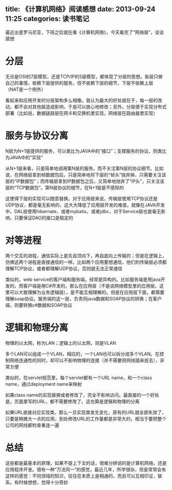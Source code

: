 title: 《计算机网络》阅读感想
date: 2013-09-24 11:25
categories: 读书笔记
---
最近出差罗马尼亚，下班之后就在看《计算机网络》，今天看完了“网络层”，谈谈感想
<!--more-->

# 分层 

无论是OSI的7层模型，还是TCP/IP的5层模型，都体现了分层的思想。各层只做自己的事情，依赖下层提供的服务，但不依赖下层的细节，下层不依赖上层（NAT是一个例外）

看起来和应用开发的分层架构多么相像。我认为最大的好处就在于，每一层的改动，都不会对其他层造成影响，于是可以放心地修改；另外，分层便于实现分布式部署（比如说，数据链路层在网卡和交换机里实现，网络层在路由器里实现） 

# 服务与协议分离 

N层为N+1层提供的服务，可以类比为JAVA中的“接口”；支撑服务的协议，则类比为JAVA中的“实现” 

从N+1层来看，只是简单地调用第N层的服务，而不关注第N层的协议细节。比如说，在网络层拿到帧数据包后，只是简单地将下层的“帧头”抛弃掉，只需要关注该层的“IP数据包”；而传输层拿到IP数据包之后，又简单地抛弃了“IP头”，只关注该层的“TCP数据包”。第N层协议的细节，在N+1层是不感知的 

这使得下层的实现可以随意替换。对于应用层来说，传输层使用TCP协议还是UDP协议，都是毫无影响的，这大大降低了应用层开发的难度。就像在JAVA开发中，DAL层使用hibernate，或者mybatis，或者jdbc，对于Service层也是毫无影响，只要保证DAO的接口是稳定的 

# 对等进程 

两个交互的进程，通信实际上是先自顶向下，再自底向上传输的；但是在逻辑上，仿佛这两个进程是直接通信的一样。比如两个应用要想通信，他们的传输层必须都理解TCP协议，或者都理解UDP协议，否则就无法正常通信 

类似的，web service的客户端和服务端，经常是异构的。比如服务端是用java开发的，而客户端是用C#开发的，那么在应用层（不是说网络模型里的应用层，这里可以大致理解为业务逻辑层），是不能互相理解的。但是在应用层下面，都需要理解soap协议。服务端的这一层，负责将java数据和SOAP协议的转换；在客户端，则要转换c#数据和SOAP协议 

# 逻辑和物理分离 

物理的以太网，称为LAN；逻辑上的以太网，则是VLAN 

多个LAN可以组成一个VLAN，相应的，一个LAN也可以拆分成多个VLAN。在控制网络连通性的同时，却可以不影响物理的连接（并不需要把网线插来拔去），非常方便 

类似的，在servlet规范里，每个servlet都有一个URL name，和一个class name，通过deployment name来映射 

如果class name的实现替换或者修改了，完全不影响访问。最直接的一个好处是，页面里写的URL，都不需要修改了。这也算是逻辑和物理的分离 

如果URL直接对应实现类，那么一旦实现类发生变化，原有的URL就全部失效了，只要是稍微大一点的应用，到处修改URL的工作量都是非常大的，相当于要把整个公司的网线都检查重连一遍 

# 总结 

这些都是最基本的原理，如果不提上下文的话，很难分辨说的是计算机网络，还是应用程序开发。很有一种“万法同一”的感觉，最近几年，所学很杂，但是常常会有这样的感觉：不同领域的知识，往往在本质上是相通的，而且可以互相印证，联系。有时候想想，觉得十分奇妙
